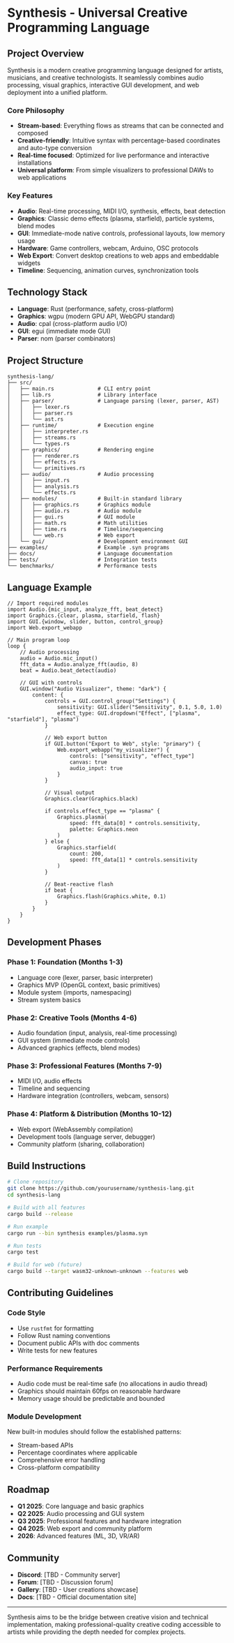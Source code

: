 # Synthesis - Universal Creative Programming Language

## Project Overview

Synthesis is a modern creative programming language designed for artists, musicians, and creative technologists. It seamlessly combines audio processing, visual graphics, interactive GUI development, and web deployment into a unified platform.

### Core Philosophy
- **Stream-based**: Everything flows as streams that can be connected and composed
- **Creative-friendly**: Intuitive syntax with percentage-based coordinates and auto-type conversion
- **Real-time focused**: Optimized for live performance and interactive installations
- **Universal platform**: From simple visualizers to professional DAWs to web applications

### Key Features
- **Audio**: Real-time processing, MIDI I/O, synthesis, effects, beat detection
- **Graphics**: Classic demo effects (plasma, starfield), particle systems, blend modes
- **GUI**: Immediate-mode native controls, professional layouts, low memory usage
- **Hardware**: Game controllers, webcam, Arduino, OSC protocols
- **Web Export**: Convert desktop creations to web apps and embeddable widgets
- **Timeline**: Sequencing, animation curves, synchronization tools

## Technology Stack

- **Language**: Rust (performance, safety, cross-platform)
- **Graphics**: wgpu (modern GPU API, WebGPU standard)
- **Audio**: cpal (cross-platform audio I/O)
- **GUI**: egui (immediate mode GUI)
- **Parser**: nom (parser combinators)

## Project Structure

```
synthesis-lang/
├── src/
│   ├── main.rs              # CLI entry point
│   ├── lib.rs               # Library interface
│   ├── parser/              # Language parsing (lexer, parser, AST)
│   │   ├── lexer.rs
│   │   ├── parser.rs
│   │   └── ast.rs
│   ├── runtime/             # Execution engine
│   │   ├── interpreter.rs
│   │   ├── streams.rs
│   │   └── types.rs
│   ├── graphics/            # Rendering engine
│   │   ├── renderer.rs
│   │   ├── effects.rs
│   │   └── primitives.rs
│   ├── audio/               # Audio processing
│   │   ├── input.rs
│   │   ├── analysis.rs
│   │   └── effects.rs
│   ├── modules/             # Built-in standard library
│   │   ├── graphics.rs      # Graphics module
│   │   ├── audio.rs         # Audio module
│   │   ├── gui.rs           # GUI module
│   │   ├── math.rs          # Math utilities
│   │   ├── time.rs          # Timeline/sequencing
│   │   └── web.rs           # Web export
│   └── gui/                 # Development environment GUI
├── examples/                # Example .syn programs
├── docs/                    # Language documentation
├── tests/                   # Integration tests
└── benchmarks/              # Performance tests
```

## Language Example

```synthesis
// Import required modules
import Audio.{mic_input, analyze_fft, beat_detect}
import Graphics.{clear, plasma, starfield, flash}
import GUI.{window, slider, button, control_group}
import Web.export_webapp

// Main program loop
loop {
    // Audio processing
    audio = Audio.mic_input()
    fft_data = Audio.analyze_fft(audio, 8)
    beat = Audio.beat_detect(audio)
    
    // GUI with controls
    GUI.window("Audio Visualizer", theme: "dark") {
        content: {
            controls = GUI.control_group("Settings") {
                sensitivity: GUI.slider("Sensitivity", 0.1, 5.0, 1.0)
                effect_type: GUI.dropdown("Effect", ["plasma", "starfield"], "plasma")
            }
            
            // Web export button
            if GUI.button("Export to Web", style: "primary") {
                Web.export_webapp("my_visualizer") {
                    controls: ["sensitivity", "effect_type"]
                    canvas: true
                    audio_input: true
                }
            }
            
            // Visual output
            Graphics.clear(Graphics.black)
            
            if controls.effect_type == "plasma" {
                Graphics.plasma(
                    speed: fft_data[0] * controls.sensitivity,
                    palette: Graphics.neon
                )
            } else {
                Graphics.starfield(
                    count: 200,
                    speed: fft_data[1] * controls.sensitivity
                )
            }
            
            // Beat-reactive flash
            if beat {
                Graphics.flash(Graphics.white, 0.1)
            }
        }
    }
}
```

## Development Phases

### Phase 1: Foundation (Months 1-3)
- Language core (lexer, parser, basic interpreter)
- Graphics MVP (OpenGL context, basic primitives)
- Module system (imports, namespacing)
- Stream system basics

### Phase 2: Creative Tools (Months 4-6)
- Audio foundation (input, analysis, real-time processing)
- GUI system (immediate mode controls)
- Advanced graphics (effects, blend modes)

### Phase 3: Professional Features (Months 7-9)
- MIDI I/O, audio effects
- Timeline and sequencing
- Hardware integration (controllers, webcam, sensors)

### Phase 4: Platform & Distribution (Months 10-12)
- Web export (WebAssembly compilation)
- Development tools (language server, debugger)
- Community platform (sharing, collaboration)

## Build Instructions

```bash
# Clone repository
git clone https://github.com/yourusername/synthesis-lang.git
cd synthesis-lang

# Build with all features
cargo build --release

# Run example
cargo run --bin synthesis examples/plasma.syn

# Run tests
cargo test

# Build for web (future)
cargo build --target wasm32-unknown-unknown --features web
```

## Contributing Guidelines

### Code Style
- Use `rustfmt` for formatting
- Follow Rust naming conventions
- Document public APIs with doc comments
- Write tests for new features

### Performance Requirements
- Audio code must be real-time safe (no allocations in audio thread)
- Graphics should maintain 60fps on reasonable hardware
- Memory usage should be predictable and bounded

### Module Development
New built-in modules should follow the established patterns:
- Stream-based APIs
- Percentage coordinates where applicable
- Comprehensive error handling
- Cross-platform compatibility

## Roadmap

- **Q1 2025**: Core language and basic graphics
- **Q2 2025**: Audio processing and GUI system
- **Q3 2025**: Professional features and hardware integration
- **Q4 2025**: Web export and community platform
- **2026**: Advanced features (ML, 3D, VR/AR)

## Community

- **Discord**: [TBD - Community server]
- **Forum**: [TBD - Discussion forum]
- **Gallery**: [TBD - User creations showcase]
- **Docs**: [TBD - Official documentation site]

---

Synthesis aims to be the bridge between creative vision and technical implementation, making professional-quality creative coding accessible to artists while providing the depth needed for complex projects.